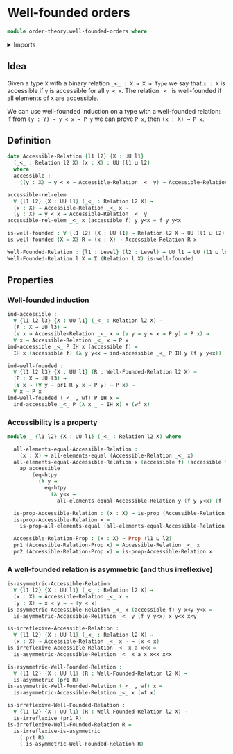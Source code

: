 # Well-founded orders

```agda
module order-theory.well-founded-orders where
```

<details><summary>Imports</summary>

```agda
open import foundation.action-on-identifications-functions
open import foundation.binary-relations
open import foundation.dependent-pair-types
open import foundation.function-extensionality
open import foundation.identity-types
open import foundation.negation
open import foundation.propositions
open import foundation.universe-levels
```

</details>

## Idea

Given a type `X` with a binary relation `_<_ : X → X → Type` we say that `x : X`
is accessible if `y` is accessible for all `y < x`. The relation `_<_` is
well-founded if all elements of `X` are accessible.

We can use well-founded induction on a type with a well-founded relation: if
from `(y : Y) → y < x → P y` we can prove `P x`, then `(x : X) → P x`.

## Definition

```agda
data Accessible-Relation {l1 l2} {X : UU l1}
  (_<_ : Relation l2 X) (x : X) : UU (l1 ⊔ l2)
  where
  accessible :
    ((y : X) → y < x → Accessible-Relation _<_ y) → Accessible-Relation _<_ x

accessible-rel-elem :
  ∀ {l1 l2} {X : UU l1} (_<_ : Relation l2 X) →
  (x : X) → Accessible-Relation _<_ x →
  (y : X) → y < x → Accessible-Relation _<_ y
accessible-rel-elem _<_ x (accessible f) y y<x = f y y<x

is-well-founded : ∀ {l1 l2} {X : UU l1} → Relation l2 X → UU (l1 ⊔ l2)
is-well-founded {X = X} R = (x : X) → Accessible-Relation R x

Well-Founded-Relation : {l1 : Level} (l2 : Level) → UU l1 → UU (l1 ⊔ lsuc l2)
Well-Founded-Relation l X = Σ (Relation l X) is-well-founded
```

## Properties

### Well-founded induction

```agda
ind-accessible :
  ∀ {l1 l2 l3} {X : UU l1} (_<_ : Relation l2 X) →
  (P : X → UU l3) →
  (∀ x → Accessible-Relation _<_ x → (∀ y → y < x → P y) → P x) →
  ∀ x → Accessible-Relation _<_ x → P x
ind-accessible _<_ P IH x (accessible f) =
  IH x (accessible f) (λ y y<x → ind-accessible _<_ P IH y (f y y<x))

ind-well-founded :
  ∀ {l1 l2 l3} {X : UU l1} (R : Well-Founded-Relation l2 X) →
  (P : X → UU l3) →
  (∀ x → (∀ y → pr1 R y x → P y) → P x) →
  ∀ x → P x
ind-well-founded (_<_ , wf) P IH x =
  ind-accessible _<_ P (λ x _ → IH x) x (wf x)
```

### Accessibility is a property

```agda
module _ {l1 l2} {X : UU l1} (_<_ : Relation l2 X) where

  all-elements-equal-Accessible-Relation :
    (x : X) → all-elements-equal (Accessible-Relation _<_ x)
  all-elements-equal-Accessible-Relation x (accessible f) (accessible f') =
    ap accessible
        (eq-htpy
          (λ y →
            eq-htpy
              (λ y<x →
                all-elements-equal-Accessible-Relation y (f y y<x) (f' y y<x))))

  is-prop-Accessible-Relation : (x : X) → is-prop (Accessible-Relation _<_ x)
  is-prop-Accessible-Relation x =
    is-prop-all-elements-equal (all-elements-equal-Accessible-Relation x)

  Accessible-Relation-Prop : (x : X) → Prop (l1 ⊔ l2)
  pr1 (Accessible-Relation-Prop x) = Accessible-Relation _<_ x
  pr2 (Accessible-Relation-Prop x) = is-prop-Accessible-Relation x
```

### A well-founded relation is asymmetric (and thus irreflexive)

```agda
is-asymmetric-Accessible-Relation :
  ∀ {l1 l2} {X : UU l1} (_<_ : Relation l2 X) →
  (x : X) → Accessible-Relation _<_ x →
  (y : X) → x < y → ¬ (y < x)
is-asymmetric-Accessible-Relation _<_ x (accessible f) y x<y y<x =
  is-asymmetric-Accessible-Relation _<_ y (f y y<x) x y<x x<y

is-irreflexive-Accessible-Relation :
  ∀ {l1 l2} {X : UU l1} (_<_ : Relation l2 X) →
  (x : X) → Accessible-Relation _<_ x → ¬ (x < x)
is-irreflexive-Accessible-Relation _<_ x a x<x =
  is-asymmetric-Accessible-Relation _<_ x a x x<x x<x

is-asymmetric-Well-Founded-Relation :
  ∀ {l1 l2} {X : UU l1} (R : Well-Founded-Relation l2 X) →
  is-asymmetric (pr1 R)
is-asymmetric-Well-Founded-Relation (_<_ , wf) x =
  is-asymmetric-Accessible-Relation _<_ x (wf x)

is-irreflexive-Well-Founded-Relation :
  ∀ {l1 l2} {X : UU l1} (R : Well-Founded-Relation l2 X) →
  is-irreflexive (pr1 R)
is-irreflexive-Well-Founded-Relation R =
  is-irreflexive-is-asymmetric
    ( pr1 R)
    ( is-asymmetric-Well-Founded-Relation R)
```
